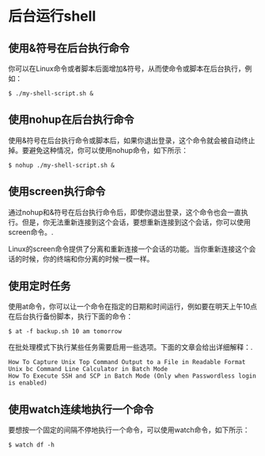 # 后台运行shell

## 使用&符号在后台执行命令

你可以在Linux命令或者脚本后面增加&符号，从而使命令或脚本在后台执行，例如：

    $ ./my-shell-script.sh &

## 使用nohup在后台执行命令

使用&符号在后台执行命令或脚本后，如果你退出登录，这个命令就会被自动终止掉。要避免这种情况，你可以使用nohup命令，如下所示：

    $ nohup ./my-shell-script.sh &

## 使用screen执行命令

通过nohup和&符号在后台执行命令后，即使你退出登录，这个命令也会一直执行。但是，你无法重新连接到这个会话，要想重新连接到这个会话，你可以使用screen命令。.

Linux的screen命令提供了分离和重新连接一个会话的功能。当你重新连接这个会话的时候，你的终端和你分离的时候一模一样。

## 使用定时任务

使用at命令，你可以让一个命令在指定的日期和时间运行，例如要在明天上午10点在后台执行备份脚本，执行下面的命令：

    $ at -f backup.sh 10 am tomorrow

在批处理模式下执行某些任务需要启用一些选项。下面的文章会给出详细解释：.

    How To Capture Unix Top Command Output to a File in Readable Format
    Unix bc Command Line Calculator in Batch Mode
    How To Execute SSH and SCP in Batch Mode (Only when Passwordless login is enabled)

## 使用watch连续地执行一个命令

要想按一个固定的间隔不停地执行一个命令，可以使用watch命令，如下所示：

    $ watch df -h
